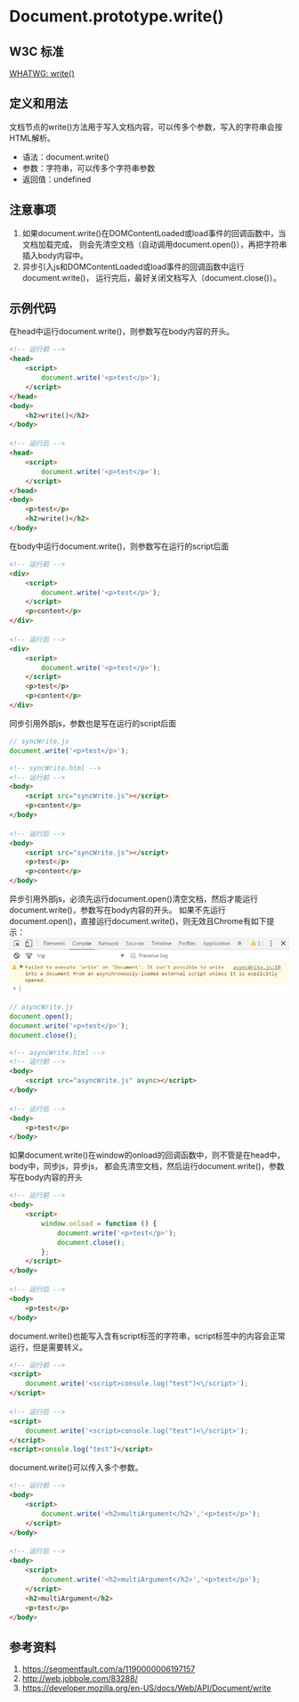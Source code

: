 # Document.prototype.write()

## W3C 标准
[WHATWG: write()](https://html.spec.whatwg.org/#dom-document-write)

## 定义和用法
文档节点的write()方法用于写入文档内容，可以传多个参数，写入的字符串会按HTML解析。

- 语法：document.write()
- 参数：字符串，可以传多个字符串参数
- 返回值：undefined

## 注意事项
1. 如果document.write()在DOMContentLoaded或load事件的回调函数中，当文档加载完成，
则会先清空文档（自动调用document.open()），再把字符串插入body内容中。
2. 异步引入js和DOMContentLoaded或load事件的回调函数中运行document.write()，
运行完后，最好关闭文档写入（document.close()）。

## 示例代码
在head中运行document.write()，则参数写在body内容的开头。
```html
<!-- 运行前 -->
<head>
    <script>
        document.write('<p>test</p>');
    </script>
</head>
<body>
    <h2>write()</h2>
</body>

<!-- 运行后 -->
<head>
    <script>
        document.write('<p>test</p>');
    </script>
</head>
<body>
    <p>test</p>
    <h2>write()</h2>
</body>
```

在body中运行document.write()，则参数写在运行的script后面
```html
<!-- 运行前 -->
<div>
    <script>
        document.write('<p>test</p>');
    </script>
    <p>content</p>
</div>

<!-- 运行后 -->
<div>
    <script>
        document.write('<p>test</p>');
    </script>
    <p>test</p>
    <p>content</p>
</div>
```

同步引用外部js，参数也是写在运行的script后面
```javascript
// syncWrite.js
document.write('<p>test</p>');
```
```html
<!-- syncWrite.html -->
<!-- 运行前 -->
<body>
    <script src="syncWrite.js"></script>
    <p>content</p>
</body>

<!-- 运行后 -->
<body>
    <script src="syncWrite.js"></script>
    <p>test</p>
    <p>content</p>
</body>
```

异步引用外部js，必须先运行document.open()清空文档，然后才能运行document.write()，参数写在body内容的开头。
如果不先运行document.open()，直接运行document.write()，则无效且Chrome有如下提示：
![](./img/asyncWriteTip.png)
```javascript
// asyncWrite.js
document.open();
document.write('<p>test</p>');
document.close();
```
```html
<!-- asyncWrite.html -->
<!-- 运行前 -->
<body>
    <script src="asyncWrite.js" async></script>
</body>

<!-- 运行后 -->
<body>
    <p>test</p>
</body>
```

如果document.write()在window的onload的回调函数中，则不管是在head中，body中，同步js，异步js，
都会先清空文档，然后运行document.write()，参数写在body内容的开头
```html
<!-- 运行前 -->
<body>
    <script>
        window.onload = function () {
            document.write('<p>test</p>');
            document.close();
        };
    </script>
</body>

<!-- 运行后 -->
<body>
    <p>test</p>
</body>
```

document.write()也能写入含有script标签的字符串，script标签中的内容会正常运行，但是需要转义。
```html
<!-- 运行前 -->
<script>
    document.write('<script>console.log("test")<\/script>');
</script>

<!-- 运行后 -->
<script>
    document.write('<script>console.log("test")<\/script>');
</script>
<script>console.log("test")</script>
```

document.write()可以传入多个参数。
```html
<!-- 运行前 -->
<body>
    <script>
        document.write('<h2>multiArgument</h2>','<p>test</p>');
    </script>
</body>

<!-- 运行后 -->
<body>
    <script>
        document.write('<h2>multiArgument</h2>','<p>test</p>');
    </script>
    <h2>multiArgument</h2>
    <p>test</p>
</body>
```

## 参考资料
1. https://segmentfault.com/a/1190000006197157
2. http://web.jobbole.com/83288/
3. https://developer.mozilla.org/en-US/docs/Web/API/Document/write
